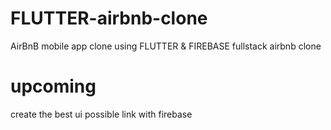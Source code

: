 # FLUTTER-airbnb-clone
AirBnB mobile app clone using FLUTTER & FIREBASE
fullstack airbnb clone 

# upcoming 
create the best ui possible 
link with firebase
